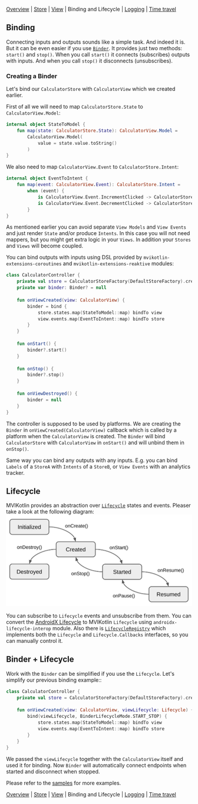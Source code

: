 [Overview](index.md) | [Store](store.md) | [View](view.md) | Binding and Lifecycle | [Logging](logging.md) | [Time travel](time_travel.md)

## Binding

Connecting inputs and outputs sounds like a simple task. And indeed it is. But it can be even easier if you use [`Binder`](https://github.com/arkivanov/MVIKotlin/blob/master/mvikotlin/src/commonMain/kotlin/com/arkivanov/mvikotlin/core/binder/Binder.kt). It provides just two methods: `start()` and `stop()`. When you call `start()` it connects (subscribes) outputs with inputs. And when you call `stop()` it disconnects (unsubscribes).

### Creating a Binder

Let's bind our `CalculatorStore` with `CalculatorView` which we created earlier.

First of all we will need to map `CalculatorStore.State` to `CalculatorView.Model`:

```kotlin
internal object StateToModel {
    fun map(state: CalculatorStore.State): CalculatorView.Model =
        CalculatorView.Model(
            value = state.value.toString()
        )
}
```

We also need to map `CalculatorView.Event` to `CalculatorStore.Intent`:

```kotlin
internal object EventToIntent {
    fun map(event: CalculatorView.Event): CalculatorStore.Intent =
        when (event) {
            is CalculatorView.Event.IncrementClicked -> CalculatorStore.Intent.Increment
            is CalculatorView.Event.DecrementClicked -> CalculatorStore.Intent.Decrement
        }
}
```

As mentioned earlier you can avoid separate `View Models` and `View Events` and just render `State` and/or produce `Intents`. In this case you will not need mappers, but you might get extra logic in your `Views`. In addition your `Stores` and `Views` will become coupled.

You can bind outputs with inputs using DSL provided by `mvikotlin-extensions-coroutines` and `mvikotlin-extensions-reaktive` modules:

```kotlin
class CalculatorController {
    private val store = CalculatorStoreFactory(DefaultStoreFactory).create()
    private var binder: Binder? = null

    fun onViewCreated(view: CalculatorView) {
        binder = bind {
            store.states.map(StateToModel::map) bindTo view
            view.events.map(EventToIntent::map) bindTo store
        }
    }

    fun onStart() {
        binder?.start()
    }

    fun onStop() {
        binder?.stop()
    }

    fun onViewDestroyed() {
        binder = null
    }
}
```

The controller is supposed to be used by platforms. We are creating the `Binder` in `onViewCreated(CalculatorView)` callback which is called by a platform when the `CalculatorView` is created. The `Binder` will bind `CalculatorStore` with `CalculatorView` in `onStart()` and will unbind them in `onStop()`.

Same way you can bind any outputs with any inputs. E.g. you can bind `Labels` of a `StoreA` with `Intents` of a `StoreB`, or `View Events` with an analytics tracker.

## Lifecycle

MVIKotlin provides an abstraction over [`Lifecycle`](https://github.com/arkivanov/MVIKotlin/blob/master/mvikotlin/src/commonMain/kotlin/com/arkivanov/mvikotlin/core/lifecycle/Lifecycle.kt) states and events. Pleaser take a look at the following diagram:
![Lifecycle](media/lifecycle.jpg)

You can subscribe to `Lifecycle` events and unsubscribe from them. You can convert the [AndroidX Lifecycle](https://developer.android.com/topic/libraries/architecture/lifecycle) to MVIKotlin `Lifecycle` using `androidx-lifecycle-interop` module. Also there is [`LifecycleRegistry`](https://github.com/arkivanov/MVIKotlin/blob/master/mvikotlin/src/commonMain/kotlin/com/arkivanov/mvikotlin/core/lifecycle/LifecycleRegistry.kt) which implements both the `Lifecycle` and `Lifecycle.Callbacks` interfaces, so you can manually control it.

## Binder + Lifecycle

Work with the `Binder` can be simplified if you use the `Lifecycle`. Let's simplify our previous binding example::

```kotlin
class CalculatorController {
    private val store = CalculatorStoreFactory(DefaultStoreFactory).create()

    fun onViewCreated(view: CalculatorView, viewLifecycle: Lifecycle) {
        bind(viewLifecycle, BinderLifecycleMode.START_STOP) {
            store.states.map(StateToModel::map) bindTo view
            view.events.map(EventToIntent::map) bindTo store
        }
    }
}
```

We passed the `viewLifecycle` together with the `CalculatorView` itself and used it for binding. Now `Binder` will automatically connect endpoints when started and disconnect when stopped.

Please refer to the [samples](https://github.com/arkivanov/MVIKotlin/tree/master/sample) for more examples.

[Overview](index.md) | [Store](store.md) | [View](view.md) | Binding and Lifecycle | [Logging](logging.md) | [Time travel](time_travel.md)

